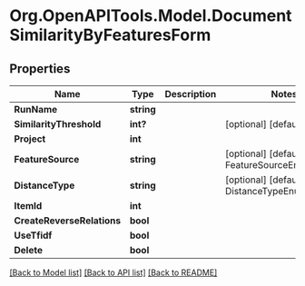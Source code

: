
# Org.OpenAPITools.Model.DocumentSimilarityByFeaturesForm

## Properties

Name | Type | Description | Notes
------------ | ------------- | ------------- | -------------
**RunName** | **string** |  | 
**SimilarityThreshold** | **int?** |  | [optional] [default to 75]
**Project** | **int** |  | 
**FeatureSource** | **string** |  | [optional] [default to FeatureSourceEnum.Term]
**DistanceType** | **string** |  | [optional] [default to DistanceTypeEnum.Cosine]
**ItemId** | **int** |  | 
**CreateReverseRelations** | **bool** |  | 
**UseTfidf** | **bool** |  | 
**Delete** | **bool** |  | 

[[Back to Model list]](../README.md#documentation-for-models)
[[Back to API list]](../README.md#documentation-for-api-endpoints)
[[Back to README]](../README.md)

